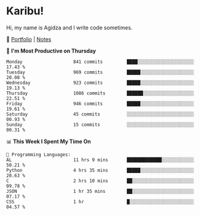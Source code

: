 # Karibu!
Hi, my name is Agidza and I write code sometimes.

🫧 [Portfolio](https://lynnagidza.github.io/) | [Notes](https://medium.com/me/stories/public)

<!--START_SECTION:waka-->
📅 **I'm Most Productive on Thursday** 

```text
Monday                   841 commits         ████░░░░░░░░░░░░░░░░░░░░░   17.43 % 
Tuesday                  969 commits         █████░░░░░░░░░░░░░░░░░░░░   20.08 % 
Wednesday                923 commits         █████░░░░░░░░░░░░░░░░░░░░   19.13 % 
Thursday                 1086 commits        ██████░░░░░░░░░░░░░░░░░░░   22.51 % 
Friday                   946 commits         █████░░░░░░░░░░░░░░░░░░░░   19.61 % 
Saturday                 45 commits          ░░░░░░░░░░░░░░░░░░░░░░░░░   00.93 % 
Sunday                   15 commits          ░░░░░░░░░░░░░░░░░░░░░░░░░   00.31 % 
```


📊 **This Week I Spent My Time On** 

```text
💬 Programming Languages: 
AL                       11 hrs 9 mins       █████████████░░░░░░░░░░░░   50.21 % 
Python                   4 hrs 35 mins       █████░░░░░░░░░░░░░░░░░░░░   20.63 % 
C                        2 hrs 10 mins       ██░░░░░░░░░░░░░░░░░░░░░░░   09.78 % 
JSON                     1 hr 35 mins        ██░░░░░░░░░░░░░░░░░░░░░░░   07.17 % 
CSS                      1 hr                █░░░░░░░░░░░░░░░░░░░░░░░░   04.57 % 
```


<!--END_SECTION:waka-->
<!--#### 💟 **Digital Swag**
[![@agidza's Holopin board](https://holopin.me/agidza)](https://holopin.io/@agidza)
